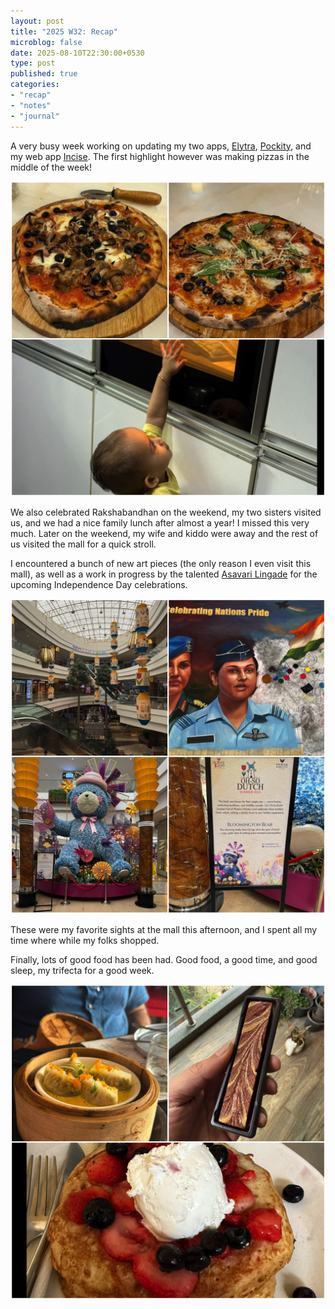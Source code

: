 ```yaml
---
layout: post
title: "2025 W32: Recap"
microblog: false
date: 2025-08-10T22:30:00+0530
type: post
published: true
categories:
- "recap"
- "notes"
- "journal"
---
```


A very busy week working on updating my two apps, [Elytra](https://elytra.app), [Pockity](https://pockity.app), and my web app [Incise](https://incise.app). The first highlight however was making pizzas in the middle of the week! 

![3 photos: mushroom pizza, margarita pizza, and the kiddo reaching out the oven where the dough is proofing](/assets/posts/2025/08/20250810-1.jpg)

We also celebrated Rakshabandhan on the weekend, my two sisters visited us, and we had a nice family lunch after almost a year! I missed this very much. Later on the weekend, my wife and kiddo were away and the rest of us visited the mall for a quick stroll. 

I encountered a bunch of new art pieces (the only reason I even visit this mall), as well as a work in progress by the talented [Asavari Lingade](https://www.instagram.com/rangoli_with_asavari) for the upcoming Independence Day celebrations. 

![4 photos: Paper craft chandeliers, Work in Progress rangoli art by Asavari, Bloomington Bear created using Dutch flowers, an about me about the Bloomington bear](/assets/posts/2025/08/20250810-2.jpg)

These were my favorite sights at the mall this afternoon, and I spent all my time where while my folks shopped. 

Finally, lots of good food has been had. Good food, a good time, and good sleep, my trifecta for a good week. 

![3 photos: asparagus dim-sums, earl grey infused brownie from Japan, blueberry pancakes](/assets/posts/2025/08/20250810-3.jpg)
